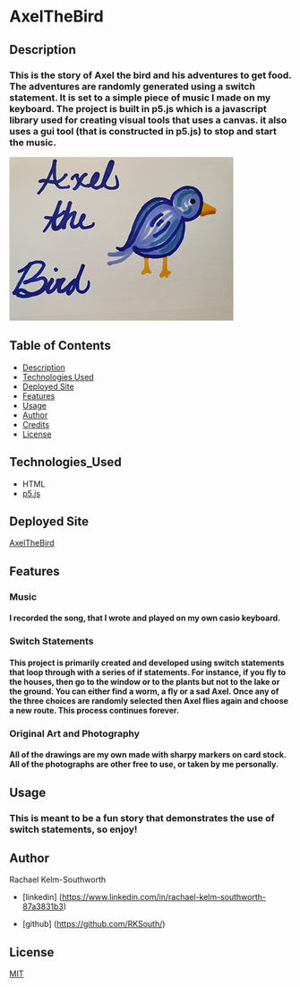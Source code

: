 # AxelTheBird

## Description

### This is the story of Axel the bird and his adventures to get food. The adventures are randomly generated using a switch statement. It is set to a simple piece of music I made on my keyboard.  The project is built in p5.js which is a javascript library used for creating visual tools that uses a canvas. it also uses a gui tool (that is constructed in p5.js) to stop and start the music. 



![Axel](Images/AxelTheBird.png)

## Table of Contents
* [Description](#Description)
* [Technologies Used](#Technologies_Used)
* [Deployed Site](#Deployed)
* [Features](#Features)
* [Usage](#Usage)
* [Author](#Author)
* [Credits](#Credits)
* [License](#License)

## Technologies_Used
* HTML
* [p5.js](https://p5js.org/)


## Deployed Site
[AxelTheBird](https://rksouth.github.io/AxelTheBird/)

## Features 

### Music

#### I recorded the song, that I wrote and played on my own casio keyboard. 

### Switch Statements

#### This project is primarily created and developed using switch statements that loop through with a series of  if statements.  For instance, if you fly to the houses, then go to the window or to the plants but not to the lake or the ground. You can either find a worm, a fly or a sad Axel. Once any of the three choices are randomly selected then Axel flies again and choose a new route. This process continues forever. 

###  Original Art and Photography
#### All of the drawings are my own made with sharpy markers on card stock. All of the photographs are other free to use, or taken by me personally. 

  
## Usage
### This is meant to be a fun story that demonstrates the use of switch statements, so enjoy! 

## Author 
Rachael Kelm-Southworth

* [linkedin] (https://www.linkedin.com/in/rachael-kelm-southworth-87a3831b3) 

* [github] (https://github.com/RKSouth/)

 <!-- ## Credits

I would like to thank Kerwin, Manuel, Roger, Jerome and all my classmates for helping me understand this subject matter and anyone that contributed to make the base code. -->

## License
[MIT](https://choosealicense.com/licenses/mit/)




